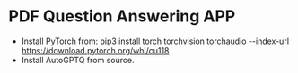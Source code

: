 # PDF Question Answering APP

- Install PyTorch from: pip3 install torch torchvision torchaudio --index-url https://download.pytorch.org/whl/cu118
- Install AutoGPTQ from source.